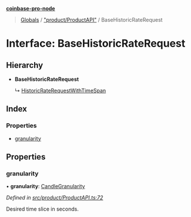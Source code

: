 **[coinbase-pro-node](../README.md)**

> [Globals](../globals.md) / ["product/ProductAPI"](../modules/_product_productapi_.md) / BaseHistoricRateRequest

# Interface: BaseHistoricRateRequest

## Hierarchy

- **BaseHistoricRateRequest**

  ↳ [HistoricRateRequestWithTimeSpan](_product_productapi_.historicraterequestwithtimespan.md)

## Index

### Properties

- [granularity](_product_productapi_.basehistoricraterequest.md#granularity)

## Properties

### granularity

• **granularity**: [CandleGranularity](../enums/_product_productapi_.candlegranularity.md)

_Defined in [src/product/ProductAPI.ts:72](https://github.com/bennycode/coinbase-pro-node/blob/e6678df/src/product/ProductAPI.ts#L72)_

Desired time slice in seconds.
